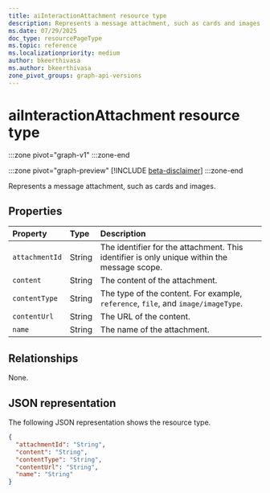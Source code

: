 ```yaml
---
title: aiInteractionAttachment resource type
description: Represents a message attachment, such as cards and images.
ms.date: 07/29/2025
doc_type: resourcePageType
ms.topic: reference
ms.localizationpriority: medium
author: bkeerthivasa
ms.author: bkeerthivasa
zone_pivot_groups: graph-api-versions
---
```


# aiInteractionAttachment resource type

<!-- cSpell:ignore bkeerthivasa -->
:::zone pivot="graph-v1"
:::zone-end

:::zone pivot="graph-preview"
[!INCLUDE [beta-disclaimer](../../includes/beta-disclaimer.md)]
:::zone-end

Represents a message attachment, such as cards and images.

## Properties

| Property       | Type   | Description                                                                                 |
|:---------------|:-------|:--------------------------------------------------------------------------------------------|
| `attachmentId` | String | The identifier for the attachment. This identifier is only unique within the message scope. |
| `content`      | String | The content of the attachment.                                                              |
| `contentType`  | String | The type of the content. For example, `reference`, `file`, and `image/imageType`.           |
| `contentUrl`   | String | The URL of the content.                                                                     |
| `name`         | String | The name of the attachment.                                                                 |

## Relationships

None.

## JSON representation

The following JSON representation shows the resource type.

```json
{
  "attachmentId": "String",
  "content": "String",
  "contentType": "String",
  "contentUrl": "String",
  "name": "String"
}
```
